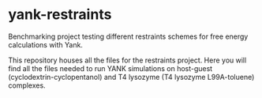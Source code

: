 # yank-restraints
Benchmarking project testing different restraints schemes for free energy calculations with Yank.

This repository houses all the files for the restraints project. Here you will find all the files needed to run YANK simulations on host-guest (cyclodextrin-cyclopentanol) and T4 lysozyme (T4 lysozyme L99A-toluene) complexes.
